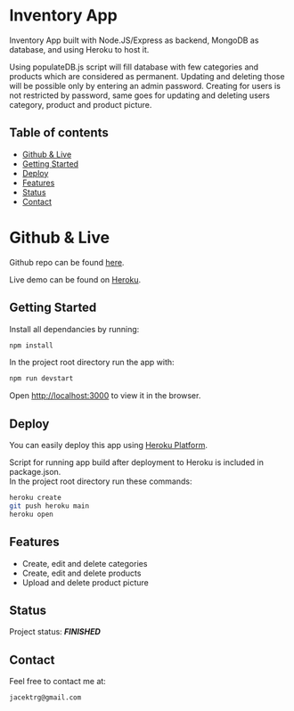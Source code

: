 # Inventory App

Inventory App built with Node.JS/Express as backend, MongoDB as database, and using Heroku to host it.

Using populateDB.js script will fill database with few categories and products which are considered as permanent. Updating and deleting those will be possible only by entering an admin password. Creating for users is not restricted by password, same goes for updating and deleting users category, product and product picture.

## Table of contents

- [Github & Live](#github--live)
- [Getting Started](#getting-started)
- [Deploy](#deploy)
- [Features](#features)
- [Status](#status)
- [Contact](#contact)

# Github & Live

Github repo can be found [here](https://github.com/gizinski-jacek/inventory-app).

Live demo can be found on [Heroku](https://inventory-app-568471.herokuapp.com/).

## Getting Started

Install all dependancies by running:

```bash
npm install
```

In the project root directory run the app with:

```bash
npm run devstart
```

Open [http://localhost:3000](http://localhost:3000) to view it in the browser.

## Deploy

You can easily deploy this app using [Heroku Platform](https://devcenter.heroku.com/articles/git).

Script for running app build after deployment to Heroku is included in package.json.\
In the project root directory run these commands:

```bash
heroku create
git push heroku main
heroku open
```

## Features

- Create, edit and delete categories
- Create, edit and delete products
- Upload and delete product picture

## Status

Project status: **_FINISHED_**

## Contact

Feel free to contact me at:

```
jacektrg@gmail.com
```
